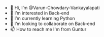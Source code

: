 - 👋 Hi, I’m @Varun-Chowdary-Vankayalapati
- 👀 I’m interested in Back-end
- 🌱 I’m currently learning Python
- 💞️ I’m looking to collaborate on Back-end 
- 📫 How to reach me I'm from Guntur

<!---
Varun-Chowdary-Vankayalapati/Varun-Chowdary-Vankayalapati is a ✨ special ✨ repository because its `README.md` (this file) appears on your GitHub profile.
You can click the Preview link to take a look at your changes.
--->
